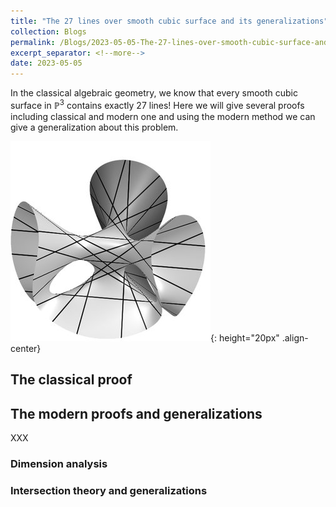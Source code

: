 ```yaml
---
title: "The 27 lines over smooth cubic surface and its generalizations"
collection: Blogs
permalink: /Blogs/2023-05-05-The-27-lines-over-smooth-cubic-surface-and-its-generalizations
excerpt_separator: <!--more-->
date: 2023-05-05
---
```

In the classical algebraic geometry, we know that every smooth cubic surface in $\mathbb{P}^3$ contains exactly $27$ lines! Here we will give several proofs including classical and modern one and using the modern method we can give a generalization about this problem.
<!--more-->

![placeholder](/Images-of-Blogs/B2023-05-05-001.jpg){: height="20px" .align-center}

## The classical proof

## The modern proofs and generalizations
XXX
### Dimension analysis

### Intersection theory and generalizations
